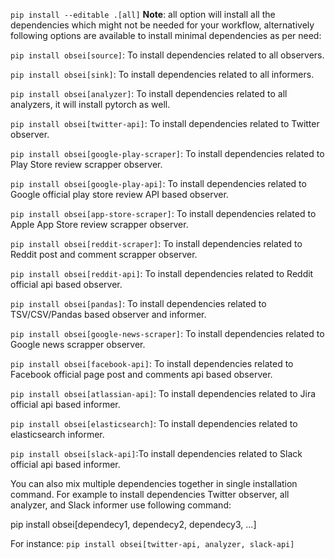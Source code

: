 `pip install --editable .[all]`
**Note**: all option will install all the dependencies which might not be needed for your workflow, alternatively following options are available to install minimal dependencies as per need:  

`pip install obsei[source]`: To install dependencies related to all observers.  

`pip install obsei[sink]`: To install dependencies related to all informers.  

`pip install obsei[analyzer]`: To install dependencies related to all analyzers, it will install pytorch as well.  

`pip install obsei[twitter-api]`: To install dependencies related to Twitter observer.  

`pip install obsei[google-play-scraper]`: To install dependencies related to Play Store review scrapper observer.  

`pip install obsei[google-play-api]`: To install dependencies related to Google official play store review API based observer.  

`pip install obsei[app-store-scraper]`: To install dependencies related to Apple App Store review scrapper observer.  

`pip install obsei[reddit-scraper]`: To install dependencies related to Reddit post and comment scrapper observer.  

`pip install obsei[reddit-api]`: To install dependencies related to Reddit official api based observer.  

`pip install obsei[pandas]`: To install dependencies related to TSV/CSV/Pandas based observer and informer.  

`pip install obsei[google-news-scraper]`: To install dependencies related to Google news scrapper observer.  

`pip install obsei[facebook-api]`: To install dependencies related to Facebook official page post and comments api based observer.  

`pip install obsei[atlassian-api]`: To install dependencies related to Jira official api based informer.  

`pip install obsei[elasticsearch]`: To install dependencies related to elasticsearch informer.   

`pip install obsei[slack-api]`:To install dependencies related to Slack official api based informer.  

You can also mix multiple dependencies together in single installation command. For example to install dependencies Twitter observer, all analyzer, and Slack informer use following command:  

pip install obsei[dependecy1, dependecy2, dependecy3, ...]  

For instance: 
`pip install obsei[twitter-api, analyzer, slack-api]`